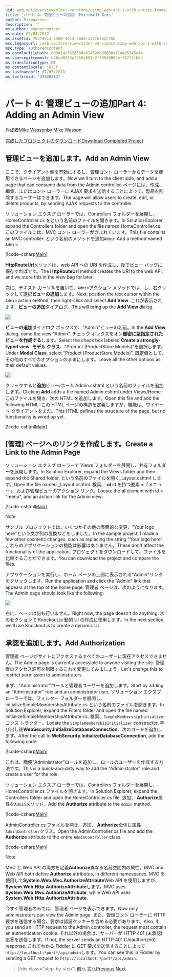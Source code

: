 ```yaml
---
uid: web-api/overview/older-versions/using-web-api-1-with-entity-framework-5/using-web-api-with-entity-framework-part-4
title: 'パート 4: 管理ビューの追加 |Microsoft Docs'
author: MikeWasson
description: ''
ms.author: aspnetcontent
ms.date: 07/04/2012
ms.assetid: 792f4513-a508-4d14-a0dd-1a2fe282c7bb
msc.legacyurl: /web-api/overview/older-versions/using-web-api-1-with-entity-framework-5/using-web-api-with-entity-framework-part-4
msc.type: authoredcontent
ms.openlocfilehash: 8d9d14e5228606a81482eb08086a114ad5145e44
ms.sourcegitcommit: b28cd0313af316c051c2ff8549865bff67f2fbb4
ms.translationtype: MT
ms.contentlocale: ja-JP
ms.lasthandoff: 07/05/2018
ms.locfileid: "37828813"
---
```

<a name="part-4-adding-an-admin-view"></a><span data-ttu-id="606d2-102">パート 4: 管理ビューの追加</span><span class="sxs-lookup"><span data-stu-id="606d2-102">Part 4: Adding an Admin View</span></span>
====================
<span data-ttu-id="606d2-103">作成者[Mike Wasson](https://github.com/MikeWasson)</span><span class="sxs-lookup"><span data-stu-id="606d2-103">by [Mike Wasson](https://github.com/MikeWasson)</span></span>

[<span data-ttu-id="606d2-104">完成したプロジェクトのダウンロード</span><span class="sxs-lookup"><span data-stu-id="606d2-104">Download Completed Project</span></span>](http://code.msdn.microsoft.com/ASP-NET-Web-API-with-afa30545)

## <a name="add-an-admin-view"></a><span data-ttu-id="606d2-105">管理ビューを追加します。</span><span class="sxs-lookup"><span data-stu-id="606d2-105">Add an Admin View</span></span>

<span data-ttu-id="606d2-106">ここで、クライアント側を有効にするし、管理コント ローラーからデータを使用できるページを追加します。</span><span class="sxs-lookup"><span data-stu-id="606d2-106">Now we'll turn to the client side, and add a page that can consume data from the Admin controller.</span></span> <span data-ttu-id="606d2-107">ページには、作成、編集、またはコント ローラーに AJAX 要求を送信することによって、製品を削除するユーザーはできます。</span><span class="sxs-lookup"><span data-stu-id="606d2-107">The page will allow users to create, edit, or delete products, by sending AJAX requests to the controller.</span></span>

<span data-ttu-id="606d2-108">ソリューション エクスプ ローラーでは、Controllers フォルダーを展開し、HomeController.cs をという名前のファイルを開きます。</span><span class="sxs-lookup"><span data-stu-id="606d2-108">In Solution Explorer, expand the Controllers folder and open the file named HomeController.cs.</span></span> <span data-ttu-id="606d2-109">このファイルには、MVC コント ローラーが含まれています。</span><span class="sxs-lookup"><span data-stu-id="606d2-109">This file contains an MVC controller.</span></span> <span data-ttu-id="606d2-110">という名前のメソッドを追加`Admin`:</span><span class="sxs-lookup"><span data-stu-id="606d2-110">Add a method named `Admin`:</span></span>

[!code-csharp[Main](using-web-api-with-entity-framework-part-4/samples/sample1.cs)]

<span data-ttu-id="606d2-111">**HttpRouteUrl**メソッドは、web API への URI を作成し、後でビュー バッグに保存すればです。</span><span class="sxs-lookup"><span data-stu-id="606d2-111">The **HttpRouteUrl** method creates the URI to the web API, and we store this in the view bag for later.</span></span>

<span data-ttu-id="606d2-112">次に、テキスト カーソルを置いて、`Admin`アクション メソッドでは、し、右クリックして選択**ビューの追加**します。</span><span class="sxs-lookup"><span data-stu-id="606d2-112">Next, position the text cursor within the `Admin` action method, then right-click and select **Add View**.</span></span> <span data-ttu-id="606d2-113">これが表示されます、**ビューの追加**ダイアログ。</span><span class="sxs-lookup"><span data-stu-id="606d2-113">This will bring up the **Add View** dialog.</span></span>

![](using-web-api-with-entity-framework-part-4/_static/image1.png)

<span data-ttu-id="606d2-114">**ビューの追加**ダイアログ ボックスで、"Admin"ビューの名前。</span><span class="sxs-lookup"><span data-stu-id="606d2-114">In the **Add View** dialog, name the view "Admin".</span></span> <span data-ttu-id="606d2-115">チェック ボックスをオン**厳密に型指定されたビューを作成する**します。</span><span class="sxs-lookup"><span data-stu-id="606d2-115">Select the check box labeled **Create a strongly-typed view**.</span></span> <span data-ttu-id="606d2-116">**モデル クラス**、"Product (ProductStore.Models)"を選択します。</span><span class="sxs-lookup"><span data-stu-id="606d2-116">Under **Model Class**, select "Product (ProductStore.Models)".</span></span> <span data-ttu-id="606d2-117">既定値として、その他のすべてのオプションのままにします。</span><span class="sxs-lookup"><span data-stu-id="606d2-117">Leave all the other options as their default values.</span></span>

![](using-web-api-with-entity-framework-part-4/_static/image2.png)

<span data-ttu-id="606d2-118">クリックすると**追加**ビュー/ホーム Admin.cshtml という名前のファイルを追加します。</span><span class="sxs-lookup"><span data-stu-id="606d2-118">Clicking **Add** adds a file named Admin.cshtml under Views/Home.</span></span> <span data-ttu-id="606d2-119">このファイルを開き、次の HTML を追加します。</span><span class="sxs-lookup"><span data-stu-id="606d2-119">Open this file and add the following HTML.</span></span> <span data-ttu-id="606d2-120">この HTML ページの構造を定義しますが、機能は、ワイヤード クライアントをまだ。</span><span class="sxs-lookup"><span data-stu-id="606d2-120">This HTML defines the structure of the page, but no functionality is wired up yet.</span></span>

[!code-cshtml[Main](using-web-api-with-entity-framework-part-4/samples/sample2.cshtml)]

## <a name="create-a-link-to-the-admin-page"></a><span data-ttu-id="606d2-121">[管理] ページへのリンクを作成します。</span><span class="sxs-lookup"><span data-stu-id="606d2-121">Create a Link to the Admin Page</span></span>

<span data-ttu-id="606d2-122">ソリューション エクスプ ローラーで Views フォルダーを展開し、共有フォルダーを展開します。</span><span class="sxs-lookup"><span data-stu-id="606d2-122">In Solution Explorer, expand the Views folder and then expand the Shared folder.</span></span> <span data-ttu-id="606d2-123">という名前のファイルを開く\_Layout.cshtml します。</span><span class="sxs-lookup"><span data-stu-id="606d2-123">Open the file named \_Layout.cshtml.</span></span> <span data-ttu-id="606d2-124">検索、 **ul** id を持つ要素 =「メニュー」、および管理ビューのアクション リンク。</span><span class="sxs-lookup"><span data-stu-id="606d2-124">Locate the **ul** element with id = "menu", and an action link for the Admin view:</span></span>

[!code-cshtml[Main](using-web-api-with-entity-framework-part-4/samples/sample3.cshtml)]

> [!NOTE]
> <span data-ttu-id="606d2-125">サンプル プロジェクトでは、いくつかその他の表面的な変更、"Your logo here"という文字列の置換などをしました。</span><span class="sxs-lookup"><span data-stu-id="606d2-125">In the sample project, I made a few other cosmetic changes, such as replacing the string "Your logo here".</span></span> <span data-ttu-id="606d2-126">これらのアプリケーションの機能は影響はありません。</span><span class="sxs-lookup"><span data-stu-id="606d2-126">These don't affect the functionality of the application.</span></span> <span data-ttu-id="606d2-127">プロジェクトをダウンロードして、ファイルを比較することができます。</span><span class="sxs-lookup"><span data-stu-id="606d2-127">You can download the project and compare the files.</span></span>


<span data-ttu-id="606d2-128">アプリケーションを実行し、ホーム ページの上部に表示される"Admin"リンクをクリックします。</span><span class="sxs-lookup"><span data-stu-id="606d2-128">Run the application and click the "Admin" link that appears at the top of the home page.</span></span> <span data-ttu-id="606d2-129">管理者 ページは、次のようになります。</span><span class="sxs-lookup"><span data-stu-id="606d2-129">The Admin page should look like the following:</span></span>

![](using-web-api-with-entity-framework-part-4/_static/image3.png)

<span data-ttu-id="606d2-130">右に、ページは何も行いません。</span><span class="sxs-lookup"><span data-stu-id="606d2-130">Right now, the page doesn't do anything.</span></span> <span data-ttu-id="606d2-131">次のセクションで Knockout.js 動的 UI の作成に使用します。</span><span class="sxs-lookup"><span data-stu-id="606d2-131">In the next section, we'll use Knockout.js to create a dynamic UI.</span></span>

## <a name="add-authorization"></a><span data-ttu-id="606d2-132">承認を追加します。</span><span class="sxs-lookup"><span data-stu-id="606d2-132">Add Authorization</span></span>

<span data-ttu-id="606d2-133">管理者 ページがサイトにアクセスするすべてのユーザーに現在アクセスできません。</span><span class="sxs-lookup"><span data-stu-id="606d2-133">The Admin page is currently accessible to anyone visiting the site.</span></span> <span data-ttu-id="606d2-134">管理者のアクセス許可を制限するこれを変更してみましょう。</span><span class="sxs-lookup"><span data-stu-id="606d2-134">Let's change this to restrict permission to administrators.</span></span>

<span data-ttu-id="606d2-135">まず、"Administrator"ロールと管理者ユーザーを追加します。</span><span class="sxs-lookup"><span data-stu-id="606d2-135">Start by adding an "Administrator" role and an administrator user.</span></span> <span data-ttu-id="606d2-136">ソリューション エクスプ ローラーでは、フィルター フォルダーを展開し、InitializeSimpleMembershipAttribute.cs という名前のファイルを開きます。</span><span class="sxs-lookup"><span data-stu-id="606d2-136">In Solution Explorer, expand the Filters folder and open the file named InitializeSimpleMembershipAttribute.cs.</span></span> <span data-ttu-id="606d2-137">検索、`SimpleMembershipInitializer`コンス トラクター。</span><span class="sxs-lookup"><span data-stu-id="606d2-137">Locate the `SimpleMembershipInitializer` constructor.</span></span> <span data-ttu-id="606d2-138">呼び出し後**WebSecurity.InitializeDatabaseConnection**、次のコードを追加します。</span><span class="sxs-lookup"><span data-stu-id="606d2-138">After the call to **WebSecurity.InitializeDatabaseConnection**, add the following code:</span></span>

[!code-csharp[Main](using-web-api-with-entity-framework-part-4/samples/sample4.cs)]

<span data-ttu-id="606d2-139">これは、簡便"Administrator"ロールを追加し、ロールのユーザーを作成する方法です。</span><span class="sxs-lookup"><span data-stu-id="606d2-139">This is a quick-and-dirty way to add the "Administrator" role and create a user for the role.</span></span>

<span data-ttu-id="606d2-140">ソリューション エクスプ ローラーでは、Controllers フォルダーを展開し、HomeController.cs ファイルを開きます。</span><span class="sxs-lookup"><span data-stu-id="606d2-140">In Solution Explorer, expand the Controllers folder and open the HomeController.cs file.</span></span> <span data-ttu-id="606d2-141">追加、 **Authorize**属性を`Admin`メソッド。</span><span class="sxs-lookup"><span data-stu-id="606d2-141">Add the **Authorize** attribute to the `Admin` method.</span></span>

[!code-csharp[Main](using-web-api-with-entity-framework-part-4/samples/sample5.cs)]

<span data-ttu-id="606d2-142">AdminController.cs ファイルを開き、追加、 **Authorize**全体に属性`AdminController`クラス。</span><span class="sxs-lookup"><span data-stu-id="606d2-142">Open the AdminController.cs file and add the **Authorize** attribute to the entire `AdminController` class.</span></span>

[!code-csharp[Main](using-web-api-with-entity-framework-part-4/samples/sample6.cs)]

> [!NOTE]
> <span data-ttu-id="606d2-143">MVC と Web API の両方を定義**Authorize**異なる名前空間内の属性。</span><span class="sxs-lookup"><span data-stu-id="606d2-143">MVC and Web API both define **Authorize** attributes, in different namespaces.</span></span> <span data-ttu-id="606d2-144">MVC を使用して**System.Web.Mvc.AuthorizeAttribute**Web API を使用しますが、 **System.Web.Http.AuthorizeAttribute**します。</span><span class="sxs-lookup"><span data-stu-id="606d2-144">MVC uses **System.Web.Mvc.AuthorizeAttribute**, while Web API uses **System.Web.Http.AuthorizeAttribute**.</span></span>


<span data-ttu-id="606d2-145">今すぐ管理者のみでは、管理者 ページを表示できます。</span><span class="sxs-lookup"><span data-stu-id="606d2-145">Now only administrators can view the Admin page.</span></span> <span data-ttu-id="606d2-146">また、管理コント ローラーに HTTP 要求を送信する場合、要求は認証クッキーを含める必要があります。</span><span class="sxs-lookup"><span data-stu-id="606d2-146">Also, if you send an HTTP request to the Admin controller, the request must contain an authentication cookie.</span></span> <span data-ttu-id="606d2-147">それ以外の場合は、サーバーが HTTP 401 (未承認) 応答を送信します。</span><span class="sxs-lookup"><span data-stu-id="606d2-147">If not, the server sends an HTTP 401 (Unauthorized) response.</span></span> <span data-ttu-id="606d2-148">これでわかる Fiddler に GET 要求を送信することによって`http://localhost:*port*/api/admin`します。</span><span class="sxs-lookup"><span data-stu-id="606d2-148">You can see this in Fiddler by sending a GET request to `http://localhost:*port*/api/admin`.</span></span>

> [!div class="step-by-step"]
> <span data-ttu-id="606d2-149">[前へ](using-web-api-with-entity-framework-part-3.md)
> [次へ](using-web-api-with-entity-framework-part-5.md)</span><span class="sxs-lookup"><span data-stu-id="606d2-149">[Previous](using-web-api-with-entity-framework-part-3.md)
[Next](using-web-api-with-entity-framework-part-5.md)</span></span>
